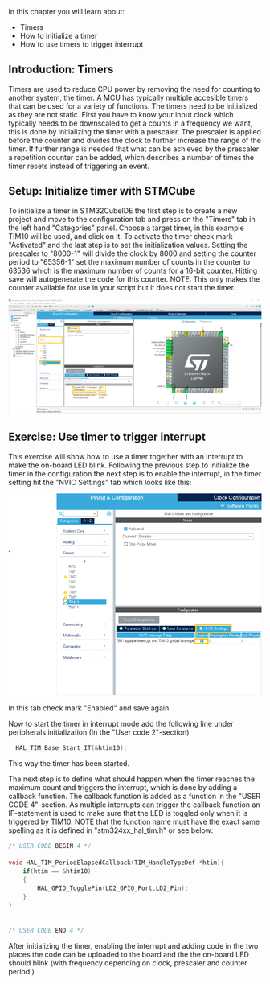 In this chapter you will learn about:

- Timers
- How to initialize a timer
- How to use timers to trigger interrupt

## Introduction: Timers
Timers are used to reduce CPU power by removing the need for counting to another system, the timer. A MCU has typically multiple accesible timers that can be used for a variety of functions. The timers need to be initialized as they are not static. First you have to know your input clock which typically needs to be downscaled to get a counts in a frequency we want, this is done by initializing the timer with a prescaler. The prescaler is applied before the counter and divides the clock to further increase the range of the timer. If further range is needed that what can be achieved by the prescaler a repetition counter can be added, which describes a number of times the timer resets instead of triggering an event.

## Setup: Initialize timer with STMCube
To initialize a timer in STM32CubeIDE the first step is to create a new project and move to the configuration tab and press on the "Timers" tab in the left hand "Categories" panel.
Choose a target timer, in this example TIM10 will be used, and click on it.
To activate the timer check mark "Activated" and the last step is to set the initialization values. Setting the prescaler to "8000-1" will divide the clock by 8000 and setting the counter period to "65356-1" set the maximum number of counts in the counter to 63536 which is the maximum number of counts for a 16-bit counter.
Hitting save will autogenerate the code for this counter. NOTE: This only makes the counter available for use in your script but it does not start the timer.

<p align="center">
    <img src = "Initialize_timers.png", width="800">
</p>


## Exercise: Use timer to trigger interrupt
This exercise will show how to use a timer together with an interrupt to make the on-board LED blink. Following the previous step to initialize the timer in the configuration the next step is to enable the interrupt, in the timer setting hit the "NVIC Settings" tab which looks like this:
<p align="center">
    <img src = "activateNVIC.png", width="800">
</p>
In this tab check mark "Enabled" and save again.

Now to start the timer in interrupt mode add the following line under peripherals initialization (In the "User code 2"-section) 
```c
  HAL_TIM_Base_Start_IT(&htim10);
```
This way the timer has been started.

The next step is to define what should happen when the timer reaches the maximum count and triggers the interrupt, which is done by adding a callback function.
The callback function is added as a function in the "USER CODE 4"-section. As multiple interrupts can trigger the callback function an IF-statement is used to make sure that the LED  is toggled only when it is triggered by TIM10. NOTE that the function name must have the exact same spelling as it is defined in "stm324xx_hal_tim.h" or see below:

```c
/* USER CODE BEGIN 4 */

void HAL_TIM_PeriodElapsedCallback(TIM_HandleTypeDef *htim){
	if(htim == &htim10)
	{
		HAL_GPIO_TogglePin(LD2_GPIO_Port,LD2_Pin);
	}
}


/* USER CODE END 4 */
```

After initializing the timer, enabling the interrupt and adding code in the two places the code can be uploaded to the board and the the on-board LED should blink (with frequency depending on clock, prescaler and counter period.)